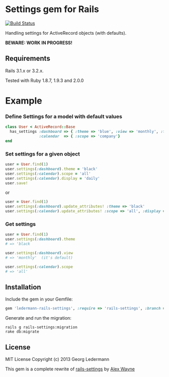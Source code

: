 # Settings gem for Rails

[![Build Status](https://secure.travis-ci.org/ledermann/rails-settings.png)](http://travis-ci.org/ledermann/rails-settings)

Handling settings for ActiveRecord objects (with defaults).

**BEWARE: WORK IN PROGRESS!**


## Requirements

Rails 3.1.x or 3.2.x.

Tested with Ruby 1.8.7, 1.9.3 and 2.0.0


# Example

### Define Settings for a model with default values

```ruby
class User < ActiveRecord::Base
  has_settings :dashboard => { :theme => 'blue', :view => 'monthly', :filter => false },
               :calendar  => { :scope => 'company'}
end
```

### Set settings for a given object

```ruby
user = User.find(1)
user.settings(:dashboard).theme = 'black'
user.settings(:calendar).scope = 'all'
user.settings(:calendar).display = 'daily'
user.save!
```

or

```ruby
user = User.find(1)
user.settings(:dashboard).update_attributes! :theme => 'black'
user.settings(:calendar).update_attributes! :scope => 'all', :display => 'dialy'
```


### Get settings

```ruby
user = User.find(1)
user.settings(:dashboard).theme
# => 'black

user.settings(:dashboard).view
# => 'monthly'  (it's default)

user.settings(:calendar).scope
# => 'all'
```


## Installation

Include the gem in your Gemfile:

```ruby
gem 'ledermann-rails-settings', :require => 'rails-settings', :branch => 'rewrite'
```

Generate and run the migration:

```shell
rails g rails-settings:migration
rake db:migrate
```


## License

MIT License
Copyright (c) 2013 Georg Ledermann

This gem is a complete rewrite of [rails-settings](https://github.com/Squeegy/rails-settings) by [Alex Wayne](https://github.com/Squeegy)